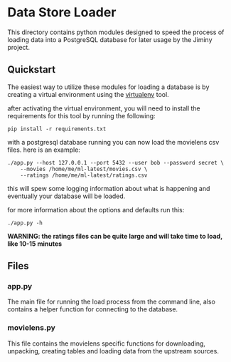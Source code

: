 # Data Store Loader

This directory contains python modules designed to speed the process of
loading data into a PostgreSQL database for later usage by the Jiminy project.

## Quickstart

The easiest way to utilize these modules for loading a database is by
creating a virtual environment using the
[virtualenv](https://pypi.python.org/pypi/virtualenv) tool.

after activating the virtual environment, you will need to install the
requirements for this tool by running the following:

    pip install -r requirements.txt

with a postgresql database running you can now load the movielens csv files.
here is an example:

    ./app.py --host 127.0.0.1 --port 5432 --user bob --password secret \
        --movies /home/me/ml-latest/movies.csv \
        --ratings /home/me/ml-latest/ratings.csv

this will spew some logging information about what is happening and eventually
your database will be loaded.

for more information about the options and defaults run this:

    ./app.py -h


**WARNING: the ratings files can be quite large and will take time to load,
    like 10-15 minutes**

## Files

### app.py

The main file for running the load process from the command line, also
contains a helper function for connecting to the database.

### movielens.py

This file contains the movielens specific functions for downloading,
unpacking, creating tables and loading data from the upstream sources.

